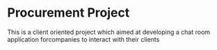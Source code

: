 # Procurement Project
This is a client oriented project which aimed at developing a chat room application forcompanies to interact with their clients
